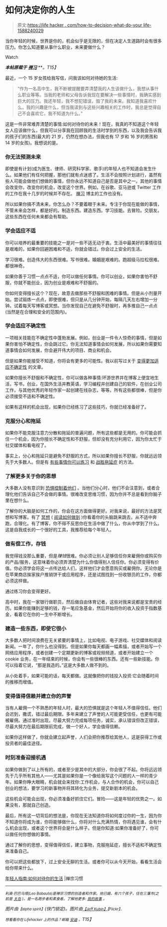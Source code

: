 # 如何决定你的人生

> 原文:[https://life hacker . com/how-to-decision-what-do-your life-1588240029](https://lifehacker.com/how-to-decide-on-what-to-do-with-your-life-1588240029)

当你年轻的时候，世界是你的，机会似乎是无限的，但在决定人生道路时会有很多压力。你怎么知道要从事什么职业，未来要做什么？

Watch

***本帖原载于*** [***禅习***](http://zenhabits.net/career/) ***。*T15】**

最近，一个 15 岁女孩给我写信，问我该如何对待她的生活:

> “作为一名高中生，我不断被提醒要弄清楚我的人生该做什么，我想从事什么职业等等。当我的老师和父母告诉我现在要解决一些事情时，我确实感到巨大的压力。我还年轻，我不想犯错误，毁了我的未来。我知道我喜欢什么，我的兴趣是什么，但当我读到与这些兴趣相关的工作时，我总是觉得自己不会喜欢它，我不知道为什么。”

这是一件非常难弄清楚的事情:如何对待你的未来！现在，我真的不知道这个年轻女人应该做什么，但我可以分享我在回顾我的生活时学到的东西，以及我会告诉我的孩子们的东西(最大的 21 岁，仍然在想办法，但我也有 17 岁和 16 岁的男孩和 14 岁的女孩)。我想说的是。

### 你无法预测未来

即使是有计划(成为医生、律师、研究科学家、歌手)的年轻人也不知道会发生什么。如果他们有任何把握，那他们就有点迷惑了。生活不会按照计划进行，虽然有些人可能会做他们想做的事情，但你永远不知道自己是否是其中之一。其他的事情会改变你，改变你的机会，改变这个世界。例如，在谷歌、亚马逊或 Twitter 工作的工作在我十几岁的时候并不存在。 [禅习](http://zenhabits.net/) 博主的工作也没有。

所以如果你搞不清未来，你怎么办？不要着眼于未来。专注于你现在能做的事情，不管未来会怎样，都是好的。制造东西。建造东西。学习技能。去冒险。交朋友。这些东西在任何未来都会有帮助。

### 学会适应不适

你可以培养的最重要的技能之一是对一些不适无动于衷。生活中最美好的事情往往是艰难的，如果你回避困难和不适，你就会错过。你会过上安全的生活。

学习很难。创造伟大的东西很难。写书很难。婚姻是艰难的。跑超级马拉松很难。都很神奇。

如果你善于习惯一点点不适，你可以做任何事情。你可以创业，如果你害怕不舒服，你就不能创业，因为创业是艰难和不舒服的。

你如何变得擅长这个？现在，故意去做那些不舒服和困难的事情。但是从小剂量开始。尝试锻炼一点点，即使很难，但只是从几分钟开始，每隔几天左右增加一分钟。试着每天写博客或冥想。当你发现自己在避免不舒服时，再多推自己一点点(当然是在合理和安全的范围内)。

### 学会适应不确定性

一项相关技能在不确定性中蓬勃发展。例如，创业是一件令人惊奇的事情，但是如果你害怕不确定性，你会跳过它。你无法知道事情会如何发展，所以如果你需要知道事情会如何发展，你会避开伟大的项目、商业和机会。

但是如果你能接受不知道，你将会有更多的可能性。我以前写过关于 [变得更加适应不确定性](http://zenhabits.net/uncertainty/) 的文章。

如果你擅长不舒服和不确定性，你可以做各种事情:环游世界并在博客上便宜地生活，写书，创业，在国外生活并教英语，学习编程并创建自己的软件，在创业公司工作，与其他优秀的年轻作家一起创建在线杂志，等等。所有这些都很棒，但是你必须接受不适和不确定性。

如果有这样的机会出现，如果你已经练习了这些技巧，你就已经准备好了。

### 克服分心和拖延

如果你不能克服注意力分散和拖延的普遍问题，所有这些都是无用的。你可能会抓住一个机会，因为你擅长不确定性和不舒服，但却没有充分利用它，因为你太忙于社交媒体和看电视了。

事实上，分心和拖延只是避免不舒服的方式，所以如果你擅长不舒服，你就远远领先于大多数人。但是有 [有些事情你可以练习](http://zenhabits.net/unwanted/) 和 [战胜拖延症](https://lifehacker.com/six-scientifically-supported-ways-to-crush-procrastinat-589722729) 的方法。

### 了解更多关于你的思想

大多数人没有意识到 [恐惧控制着他们](http://zenhabits.net/fear-not/) 。当他们分心时，他们不会注意到，或者合理化他们告诉自己不会做的事情。很难改变思维习惯，因为你并不总是看到你脑子里在想什么。

了解你的大脑是如何工作的，你会在这方面做得更好。对我来说，最好的方法是冥想和写博客。有了 [冥想](https://lifehacker.com/a-guide-to-meditation-for-the-rest-of-us-5591576) ( [阅读如何做到](http://zenhabits.net/meditate/) )你看着你的头脑跳来跳去，从不适中奔跑，合理化。有了博客，你不得不反思你在生活中做了什么，你从中学到了什么。这是自我成长的一个很好的工具，我推荐给每个年轻人。

### 做有偿工作，存钱

我觉得钱没那么重要，但是*赚钱*很难。你必须让别人足够信任你来雇佣你或购买你的产品/服务，这意味着你必须弄清楚为什么你值得别人信任你。你必须变得有价值。你必须学会将这一点传达给人们，这样他们才会愿意购买或雇佣你。无论你是在苹果商店挨家挨户推销饼干或应用程序，还是试图找到一份收银员的工作，你都必须这样做。

通过练习你会变得更好。

高中时，我在一家银行做职员，然后做自由体育记者，这些对我来说都是宝贵的经历。如果你能赚到足够的钱，存一笔应急基金，然后开始将你的收入投资于指数基金，看着它在你的一生中不断增长。

### **建造一些东西，即使它很小**

大多数人把时间浪费在无关紧要的事情上，比如电视、电子游戏、社交媒体和阅读新闻。一年了，你什么也没得到。但是如果你每天都画一幅素描，或者开始写一个网络应用程序，或者创建一个定期更新的博客或视频频道，或者开始建立一个 cookie 业务，在一年结束的时候，你会有一些很棒的东西。还有一些新技能。你可以指着它说，“那是我造的。”这是大多数人做不到的。

从小处着手，如果可能的话，每天都做。这就像把你的钱投入投资:它会随着时间的推移而增值。

### 变得值得信赖并建立你的声誉

当有人雇佣一个不熟悉的年轻人时，最大的恐惧就是这个年轻人不值得信任。他们会迟到，撒谎，错过最后期限。多年来建立了声誉的人可能更受信任，也更有可能被雇佣。通过准时出现，尽最大努力完成每项任务，诚实，承认错误但改正错误，尽最大努力在最后期限前完成，做一个好人，学会值得信赖。

如果你这样做了，你就会建立起声誉，人们会把你推荐给其他人，这是获得工作或投资者的最佳途径。

### 时刻准备迎接机遇

如果你做到了以上所有的，或者至少是其中的大部分，你会很了不起。你将远远领先于几乎所有其他人——尤其是如果你是一个像给我写这个问题的人一样的青少年。如果你睁大眼睛，机会就会来找你:工作机会，与人合作的机会，你可以自己创业的想法，要学习的新事物并将其转化为业务，提交新剧本的机会。

这些机会可能会出现，你必须准备好抓住它们。冒险——这是年轻的优势之一。如果没有，那就自己创造。

最后，所有这一切背后的想法是，你现在无法知道你将如何度过你的一生，因为你不知道你将成为谁，你将能够做什么，你将对什么充满热情，你将遇见谁，会有什么机会出现，或者这个世界将会是什么样子。但是你知道:如果你准备好了，你可以做任何你想做的事情。

通过了解你的思想，变得值得信任，建立事物，克服拖延症，擅长不适和不确定性来准备自己。

你可以把这些都放下，过上安全无聊的生活。或者你可以从今天开始，看看生活会给你带来什么。

[年轻人指南:如何对待你的生活](http://zenhabits.net/career/) |禅宗习惯

* * *

*<small>利奥·巴巴乌塔(Leo Babauta)是禅宗习惯的创造者和作家。他已婚，有六个孩子，住在三藩市(之前是</small>* [*<small>关岛</small>*](http://guampedia.com/) *<small>)，是一名跑步者和素食者。了解他更多:</small>* [*<small>我的故事</small>*](http://zenhabits.net/2007/02/my-story/) *<small>。</small>*

*图片由*<small>*【alpha spirit】*</small>*(快门锁定)。图片由*[<small>*【Jeff Kubin】*</small>](https://www.flickr.com/photos/kubina/347687569)<small>*【Flickr】、*</small>

*<small>想看看你在 Lifehacker 上的作品？邮箱</small>* [<small>*安迪*</small>](mailto:andy@lifehacker.com) *<small>。</small>T15】*